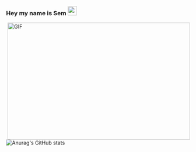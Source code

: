   ### Hey my name is Sem <img src="https://media.giphy.com/media/hvRJCLFzcasrR4ia7z/giphy.gif" width="25px"> 
  
  <img align="right" alt="GIF" src="https://github.com/abhisheknaiidu/abhisheknaiidu/blob/master/code.gif?raw=true" width="500" height="320" />



![Anurag's GitHub stats](https://github-readme-stats.vercel.app/api?username=semmoolenschot&show_icons=true&theme=radical)
